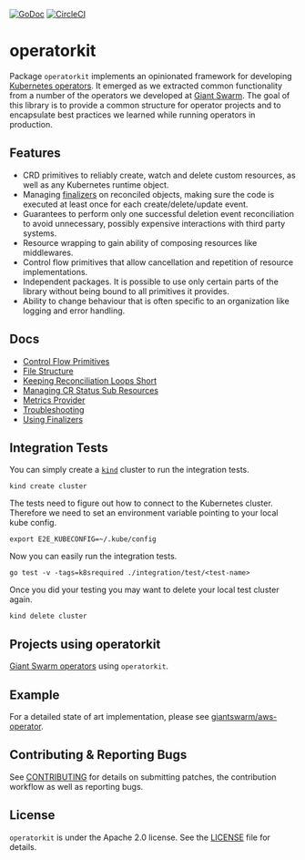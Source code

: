 [![GoDoc](https://godoc.org/github.com/giantswarm/operatorkit?status.svg)](http://godoc.org/github.com/giantswarm/operatorkit) [![CircleCI](https://circleci.com/gh/giantswarm/operatorkit.svg?&style=shield&circle-token=5f7e69042df6538d1e9c7ef0dd1387ca4d7a0d55)](https://circleci.com/gh/giantswarm/operatorkit)

# operatorkit

Package `operatorkit` implements an opinionated framework for developing
[Kubernetes operators]. It emerged as we extracted common functionality from a
number of the operators we developed at [Giant Swarm][giantswarm]. The goal of
this library is to provide a common structure for operator projects and to
encapsulate best practices we learned while running operators in production.



## Features

- CRD primitives to reliably create, watch and delete custom resources, as well
  as any Kubernetes runtime object.
- Managing [finalizers][finalizers] on reconciled objects, making sure the code
  is executed at least once for each create/delete/update event.
- Guarantees to perform only one successful deletion event reconciliation to
  avoid unnecessary, possibly expensive interactions with third party systems.
- Resource wrapping to gain ability of composing resources like middlewares.
- Control flow primitives that allow cancellation and repetition of resource
  implementations.
- Independent packages. It is possible to use only certain parts of the library
  without being bound to all primitives it provides.
- Ability to change behaviour that is often specific to an organization like
  logging and error handling.



## Docs

- [Control Flow Primitives](docs/control_flow_primitives.md)
- [File Structure](docs/file_structure.md)
- [Keeping Reconciliation Loops Short](docs/keeping_reconciliation_loops_short.md)
- [Managing CR Status Sub Resources](docs/managing_cr_status_sub_resources.md)
- [Metrics Provider](docs/metrics_provider.md)
- [Troubleshooting](docs/troubleshooting.md)
- [Using Finalizers](docs/using_finalizers.md)



## Integration Tests

You can simply create a [`kind`](https://github.com/kubernetes-sigs/kind/)
cluster to run the integration tests.

```
kind create cluster
```

The tests need to figure out how to connect to the Kubernetes cluster. Therefore
we need to set an environment variable pointing to your local kube config.

```
export E2E_KUBECONFIG=~/.kube/config
```

Now you can easily run the integration tests.

```
go test -v -tags=k8srequired ./integration/test/<test-name>
```

Once you did your testing you may want to delete your local test cluster again.

```
kind delete cluster
```



## Projects using operatorkit

[Giant Swarm operators] using `operatorkit`.



## Example

For a detailed state of art implementation, please see
[giantswarm/aws-operator](https://github.com/giantswarm/aws-operator).



## Contributing & Reporting Bugs

See [CONTRIBUTING](CONTRIBUTING.md) for details on submitting patches, the
contribution workflow as well as reporting bugs.



## License

`operatorkit` is under the Apache 2.0 license. See the [LICENSE](LICENSE) file
for details.



[finalizers]: https://kubernetes.io/docs/tasks/access-kubernetes-api/extend-api-custom-resource-definitions/#finalizers
[giantswarm]: https://giantswarm.io
[Giant Swarm operators]: https://github.com/search?p=1&q=topic%3Aoperator+org%3Agiantswarm&type=Repositories
[Kubernetes operators]: https://coreos.com/operators
